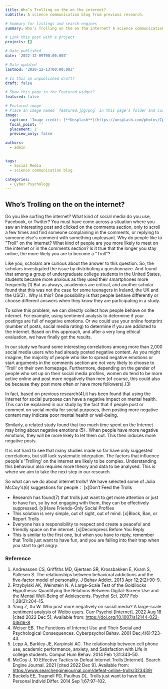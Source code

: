 ```yaml
---
title: Who’s Trolling on the on the internet?
subtitle: A science communication blog from previous research.

# Summary for listings and search engines
summary: Who’s Trolling on the on the internet? A science communication blog from previous research.

# Link this post with a project
projects: []

# Date published
date: '2022-12-09T00:00:00Z'

# Date updated
lastmod: '2020-12-13T00:00:00Z'

# Is this an unpublished draft?
draft: false

# Show this page in the Featured widget?
featured: false

# Featured image
# Place an image named `featured.jpg/png` in this page's folder and customize its options here.
image:
  caption: 'Image credit: [**Unsplash**](https://unsplash.com/photos/CpkOjOcXdUY)'
  focal_point: ''
  placement: 2
  preview_only: false

authors:
  - admin


tags:
  - Social Media
  - science communication blog

categories:
  - Cyber Psychology
---
```


## Who’s Trolling on the on the internet?

Do you like surfing the internet? What kind of social media do you use, Facebook, or Twitter? You must have come across a situation where you saw an interesting post and clicked on the comments section, only to scroll a few times and find someone complaining in the comments, or replying to someone else's comment with something unpleasant. Why do people like to "Troll" on the internet? What kind of people are you more likely to meet on the internet or in the comments section? Is it true that the longer you stay online, the more likely you are to become a "Troll"?

Like you, scholars are curious about the answer to this question. So, the scholars investigated the issue by distributing a questionnaire. And found that among a group of undergraduate college students in the United States, students became more anxious as they used their smartphones more frequently.(1) But as always, academics are critical, and another scholar found that this was not the case for some teenagers in Ireland, the UK and the US(2) . Why is this? One possibility is that people behave differently or choose different answers when they know they are participating in a study.

To solve this problem, we can directly collect how people behave on the internet. For example, using sentiment analysis to determine if your postings are full of negative emotions. Or we could use your online footprint (number of posts, social media rating) to determine if you are addicted to the internet. Based on this approach, and after a very long ethical evaluation, we have finally got the results.

In our study we found some interesting correlations among more than 2,000 social media users who had already posted negative content. As you might imagine, the majority of people who like to spread negative emotions or start arguments in the comments section are not very likely to choose to 'Troll' on their own homepage. Furthermore, depending on the gender of people who set up on their social media profiles, women do tend to be more active online and post more negatively than men (of course, this could also be because they post more often or have more followers).(3)

In fact, based on previous research(4),it has been found that using the Internet for social purposes can have a negative impact on mental health. This can be explained in our study by the fact that if people post or comment on social media for social purposes, then posting more negative content may indicate poor mental health or well-being.

Similarly, a related study found that too much time spent on the Internet may bring about negative emotions (5) . When people have more negative emotions, they will be more likely to let them out. This then induces more negative posts.

It is not hard to see that many studies made so far have only suggested correlations, but still lack systematic integration. The factors that influence people's 'Trolling' on the internet are likely to be complex. Understanding this behaviour also requires more theory and data to be analysed. This is where we aim to take the next step in our research.

So what can we do about internet trolls? We have selected some of Julia McCoy's(6) suggestions for people：
[x]Don’t Feed the Trolls
   - Research has found(7) that trolls just want to get more attention or just to have fun, so by not engaging with them, they can be effectively suppressed.
[x]Have Friends-Only Social Profiles
   - This solution is very simple, out of sight, out of mind.
[x]Block, Ban, or Report Trolls
   - Everyone has a responsibility to respect and create a peaceful and friendly space on the internet.
[x]Decompress Before You Reply
   - This is similar to the first one, but when you have to reply, remember that Trolls just want to have fun, and you are falling into their trap when you start to get angry.
    
### Reference
1.	Andreassen CS, Griffiths MD, Gjertsen SR, Krossbakken E, Kvam S, Pallesen S. The relationships between behavioral addictions and the five-factor model of personality. J Behav Addict. 2013 Apr 12;2(2):90–9. 
2.	Przybylski AK, Weinstein N. A Large-Scale Test of the Goldilocks Hypothesis: Quantifying the Relations Between Digital-Screen Use and the Mental Well-Being of Adolescents. Psychol Sci. 2017 Feb 1;28(2):204–15. 
3.	Yang Z, Xu W. Who post more negatively on social media? A large-scale sentiment analysis of Weibo users. Curr Psychol [Internet]. 2022 Aug 18 [cited 2022 Dec 5]; Available from: https://doi.org/10.1007/s12144-022-03616-8
4.	Weiser EB. The Functions of Internet Use and Their Social and Psychological Consequences. Cyberpsychol Behav. 2001 Dec;4(6):723–43. 
5.	Lepp A, Barkley JE, Karpinski AC. The relationship between cell phone use, academic performance, anxiety, and Satisfaction with Life in college students. Comput Hum Behav. 2014 Feb 1;31:343–50. 
6.	McCoy J. 10 Effective Tactics to Defeat Internet Trolls [Internet]. Search Engine Journal. 2021 [cited 2022 Dec 9]. Available from: https://www.searchenginejournal.com/defeat-online-trolls/323439/
7.	Buckels EE, Trapnell PD, Paulhus DL. Trolls just want to have fun. Personal Individ Differ. 2014 Sep 1;67:97–102. 


